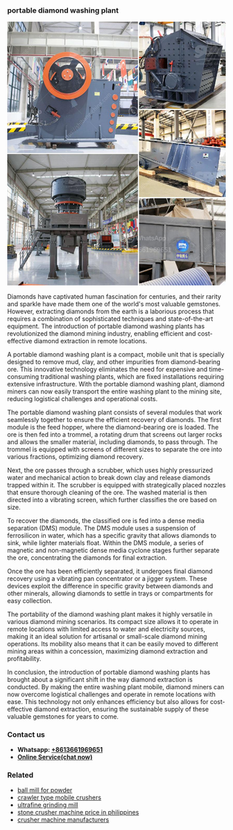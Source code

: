 <h3>portable diamond washing plant</h3><img src='1706767000.jpg' alt=''><p>Diamonds have captivated human fascination for centuries, and their rarity and sparkle have made them one of the world's most valuable gemstones. However, extracting diamonds from the earth is a laborious process that requires a combination of sophisticated techniques and state-of-the-art equipment. The introduction of portable diamond washing plants has revolutionized the diamond mining industry, enabling efficient and cost-effective diamond extraction in remote locations.</p><p>A portable diamond washing plant is a compact, mobile unit that is specially designed to remove mud, clay, and other impurities from diamond-bearing ore. This innovative technology eliminates the need for expensive and time-consuming traditional washing plants, which are fixed installations requiring extensive infrastructure. With the portable diamond washing plant, diamond miners can now easily transport the entire washing plant to the mining site, reducing logistical challenges and operational costs.</p><p>The portable diamond washing plant consists of several modules that work seamlessly together to ensure the efficient recovery of diamonds. The first module is the feed hopper, where the diamond-bearing ore is loaded. The ore is then fed into a trommel, a rotating drum that screens out larger rocks and allows the smaller material, including diamonds, to pass through. The trommel is equipped with screens of different sizes to separate the ore into various fractions, optimizing diamond recovery.</p><p>Next, the ore passes through a scrubber, which uses highly pressurized water and mechanical action to break down clay and release diamonds trapped within it. The scrubber is equipped with strategically placed nozzles that ensure thorough cleaning of the ore. The washed material is then directed into a vibrating screen, which further classifies the ore based on size.</p><p>To recover the diamonds, the classified ore is fed into a dense media separation (DMS) module. The DMS module uses a suspension of ferrosilicon in water, which has a specific gravity that allows diamonds to sink, while lighter materials float. Within the DMS module, a series of magnetic and non-magnetic dense media cyclone stages further separate the ore, concentrating the diamonds for final extraction.</p><p>Once the ore has been efficiently separated, it undergoes final diamond recovery using a vibrating pan concentrator or a jigger system. These devices exploit the difference in specific gravity between diamonds and other minerals, allowing diamonds to settle in trays or compartments for easy collection.</p><p>The portability of the diamond washing plant makes it highly versatile in various diamond mining scenarios. Its compact size allows it to operate in remote locations with limited access to water and electricity sources, making it an ideal solution for artisanal or small-scale diamond mining operations. Its mobility also means that it can be easily moved to different mining areas within a concession, maximizing diamond extraction and profitability.</p><p>In conclusion, the introduction of portable diamond washing plants has brought about a significant shift in the way diamond extraction is conducted. By making the entire washing plant mobile, diamond miners can now overcome logistical challenges and operate in remote locations with ease. This technology not only enhances efficiency but also allows for cost-effective diamond extraction, ensuring the sustainable supply of these valuable gemstones for years to come.</p><h3>Contact us</h3><ul><li><strong>Whatsapp:&nbsp;<a href="https://wa.me/8613661969651">+8613661969651</a></strong></li><li><a href="https://swt.shibang-china.com/?git&amp;zhl&amp;portable diamond washing plant"><strong>Online Service(chat now)</strong></a></li></ul><h3>Related</h3><ul><li><a href='ball mill for powder.md'>ball mill for powder</a></li><li><a href='crawler type mobile crushers.md'>crawler type mobile crushers</a></li><li><a href='ultrafine grinding mill.md'>ultrafine grinding mill</a></li><li><a href='stone crusher machine price in philippines.md'>stone crusher machine price in philippines</a></li><li><a href='crusher machine manufacturers.md'>crusher machine manufacturers</a></li></ul>